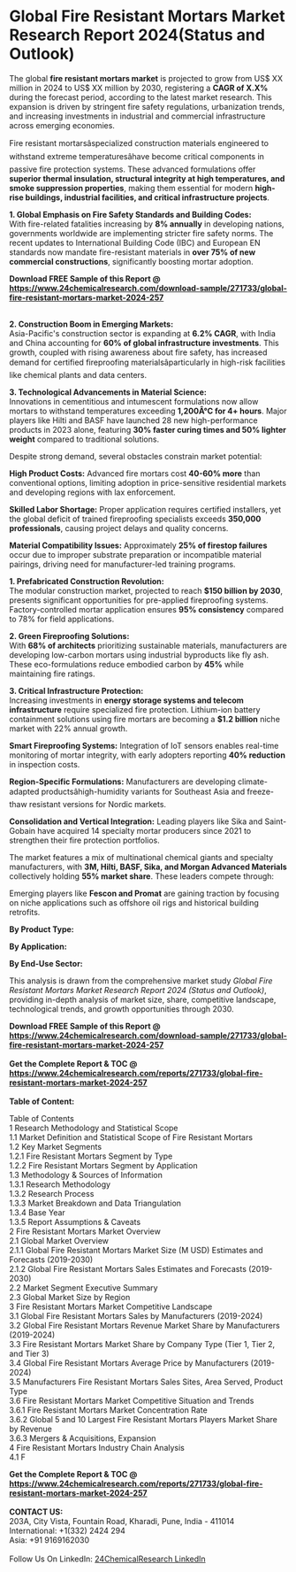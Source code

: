 <h1>Global Fire Resistant Mortars Market Research Report 2024(Status and Outlook)</h1><p>The global <strong>fire resistant mortars market</strong> is projected to grow from US$ XX million in 2024 to US$ XX million by 2030, registering a <strong>CAGR of X.X%</strong> during the forecast period, according to the latest market research. This expansion is driven by stringent fire safety regulations, urbanization trends, and increasing investments in industrial and commercial infrastructure across emerging economies.</p><p>Fire resistant mortarsâspecialized construction materials engineered to withstand extreme temperaturesâhave become critical components in passive fire protection systems. These advanced formulations offer <strong>superior thermal insulation, structural integrity at high temperatures, and smoke suppression properties</strong>, making them essential for modern <strong>high-rise buildings, industrial facilities, and critical infrastructure projects</strong>.</p><p><strong>1. Global Emphasis on Fire Safety Standards and Building Codes:</strong><br>
With fire-related fatalities increasing by <strong>8% annually</strong> in developing nations, governments worldwide are implementing stricter fire safety norms. The recent updates to International Building Code (IBC) and European EN standards now mandate fire-resistant materials in <strong>over 75% of new commercial constructions</strong>, significantly boosting mortar adoption.</p><div><b>Download FREE Sample of this Report @ 
            <a href="https://www.24chemicalresearch.com/download-sample/271733/global-fire-resistant-mortars-market-2024-257">
            https://www.24chemicalresearch.com/download-sample/271733/global-fire-resistant-mortars-market-2024-257</a></b></div><br><p><strong>2. Construction Boom in Emerging Markets:</strong><br>
Asia-Pacific's construction sector is expanding at <strong>6.2% CAGR</strong>, with India and China accounting for <strong>60% of global infrastructure investments</strong>. This growth, coupled with rising awareness about fire safety, has increased demand for certified fireproofing materialsâparticularly in high-risk facilities like chemical plants and data centers.</p><p><strong>3. Technological Advancements in Material Science:</strong><br>
Innovations in cementitious and intumescent formulations now allow mortars to withstand temperatures exceeding <strong>1,200Â°C for 4+ hours</strong>. Major players like Hilti and BASF have launched 28 new high-performance products in 2023 alone, featuring <strong>30% faster curing times and 50% lighter weight</strong> compared to traditional solutions.</p><p>Despite strong demand, several obstacles constrain market potential:</p><p><strong>High Product Costs:</strong> Advanced fire mortars cost <strong>40-60% more</strong> than conventional options, limiting adoption in price-sensitive residential markets and developing regions with lax enforcement.</p><p><strong>Skilled Labor Shortage:</strong> Proper application requires certified installers, yet the global deficit of trained fireproofing specialists exceeds <strong>350,000 professionals</strong>, causing project delays and quality concerns.</p><p><strong>Material Compatibility Issues:</strong> Approximately <strong>25% of firestop failures</strong> occur due to improper substrate preparation or incompatible material pairings, driving need for manufacturer-led training programs.</p><p><strong>1. Prefabricated Construction Revolution:</strong><br>
The modular construction market, projected to reach <strong>$150 billion by 2030</strong>, presents significant opportunities for pre-applied fireproofing systems. Factory-controlled mortar application ensures <strong>95% consistency</strong> compared to 78% for field applications.</p><p><strong>2. Green Fireproofing Solutions:</strong><br>
With <strong>68% of architects</strong> prioritizing sustainable materials, manufacturers are developing low-carbon mortars using industrial byproducts like fly ash. These eco-formulations reduce embodied carbon by <strong>45%</strong> while maintaining fire ratings.</p><p><strong>3. Critical Infrastructure Protection:</strong><br>
Increasing investments in <strong>energy storage systems and telecom infrastructure</strong> require specialized fire protection. Lithium-ion battery containment solutions using fire mortars are becoming a <strong>$1.2 billion</strong> niche market with 22% annual growth.</p><p><strong>Smart Fireproofing Systems:</strong> Integration of IoT sensors enables real-time monitoring of mortar integrity, with early adopters reporting <strong>40% reduction</strong> in inspection costs.</p><p><strong>Region-Specific Formulations:</strong> Manufacturers are developing climate-adapted productsâhigh-humidity variants for Southeast Asia and freeze-thaw resistant versions for Nordic markets.</p><p><strong>Consolidation and Vertical Integration:</strong> Leading players like Sika and Saint-Gobain have acquired 14 specialty mortar producers since 2021 to strengthen their fire protection portfolios.</p><p>The market features a mix of multinational chemical giants and specialty manufacturers, with <strong>3M, Hilti, BASF, Sika, and Morgan Advanced Materials</strong> collectively holding <strong>55% market share</strong>. These leaders compete through:</p><p>Emerging players like <strong>Fescon and Promat</strong> are gaining traction by focusing on niche applications such as offshore oil rigs and historical building retrofits.</p><p><strong>By Product Type:</strong></p><p><strong>By Application:</strong></p><p><strong>By End-Use Sector:</strong></p><p>This analysis is drawn from the comprehensive market study <em>Global Fire Resistant Mortars Market Research Report 2024 (Status and Outlook)</em>, providing in-depth analysis of market size, share, competitive landscape, technological trends, and growth opportunities through 2030.</p><div><b>Download FREE Sample of this Report @ 
            <a href="https://www.24chemicalresearch.com/download-sample/271733/global-fire-resistant-mortars-market-2024-257">
            https://www.24chemicalresearch.com/download-sample/271733/global-fire-resistant-mortars-market-2024-257</a></b></div><br><div><b>Get the Complete Report & TOC @ 
            <a href="https://www.24chemicalresearch.com/reports/271733/global-fire-resistant-mortars-market-2024-257">
            https://www.24chemicalresearch.com/reports/271733/global-fire-resistant-mortars-market-2024-257</a></b></div><br>
            <b>Table of Content:</b><p>Table of Contents<br />
1 Research Methodology and Statistical Scope<br />
1.1 Market Definition and Statistical Scope of Fire Resistant Mortars<br />
1.2 Key Market Segments<br />
1.2.1 Fire Resistant Mortars Segment by Type<br />
1.2.2 Fire Resistant Mortars Segment by Application<br />
1.3 Methodology & Sources of Information<br />
1.3.1 Research Methodology<br />
1.3.2 Research Process<br />
1.3.3 Market Breakdown and Data Triangulation<br />
1.3.4 Base Year<br />
1.3.5 Report Assumptions & Caveats<br />
2 Fire Resistant Mortars Market Overview<br />
2.1 Global Market Overview<br />
2.1.1 Global Fire Resistant Mortars Market Size (M USD) Estimates and Forecasts (2019-2030)<br />
2.1.2 Global Fire Resistant Mortars Sales Estimates and Forecasts (2019-2030)<br />
2.2 Market Segment Executive Summary<br />
2.3 Global Market Size by Region<br />
3 Fire Resistant Mortars Market Competitive Landscape<br />
3.1 Global Fire Resistant Mortars Sales by Manufacturers (2019-2024)<br />
3.2 Global Fire Resistant Mortars Revenue Market Share by Manufacturers (2019-2024)<br />
3.3 Fire Resistant Mortars Market Share by Company Type (Tier 1, Tier 2, and Tier 3)<br />
3.4 Global Fire Resistant Mortars Average Price by Manufacturers (2019-2024)<br />
3.5 Manufacturers Fire Resistant Mortars Sales Sites, Area Served, Product Type<br />
3.6 Fire Resistant Mortars Market Competitive Situation and Trends<br />
3.6.1 Fire Resistant Mortars Market Concentration Rate<br />
3.6.2 Global 5 and 10 Largest Fire Resistant Mortars Players Market Share by Revenue<br />
3.6.3 Mergers & Acquisitions, Expansion<br />
4 Fire Resistant Mortars Industry Chain Analysis<br />
4.1 F</p><div><b>Get the Complete Report & TOC @ 
            <a href="https://www.24chemicalresearch.com/reports/271733/global-fire-resistant-mortars-market-2024-257">
            https://www.24chemicalresearch.com/reports/271733/global-fire-resistant-mortars-market-2024-257</a></b></div><br><b>CONTACT US:</b><br>
            203A, City Vista, Fountain Road, Kharadi, Pune, India - 411014<br>
            International: +1(332) 2424 294<br>
            Asia: +91 9169162030 <br><br>
            Follow Us On LinkedIn: <a href="https://www.linkedin.com/company/24chemicalresearch/">24ChemicalResearch LinkedIn</a>